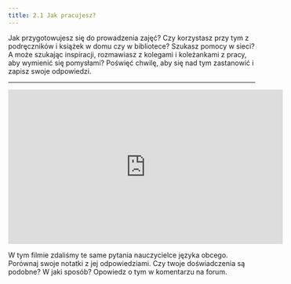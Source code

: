```yaml
---
title: 2.1 Jak pracujesz?
---
```


Jak przygotowujesz się do prowadzenia zajęć? Czy korzystasz przy tym z podręczników i książek w domu czy w bibliotece? Szukasz pomocy w sieci? A może szukając inspiracji, rozmawiasz z kolegami i koleżankami z pracy, aby wymienić się pomysłami? Poświęć chwilę, aby się nad tym zastanowić i zapisz swoje odpowiedzi. 


----------
<iframe width="560" height="315" src="https://www.youtube.com/embed/ZfRSEvlCGUM" frameborder="0" allowfullscreen></iframe>

W tym filmie zdaliśmy te same pytania nauczycielce języka obcego. Porównaj swoje notatki z jej odpowiedziami. Czy twoje doświadczenia są podobne? W jaki sposób? Opowiedz o tym w komentarzu na forum.
